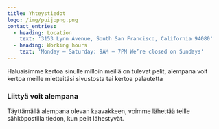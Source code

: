 ```yaml
---
title: Yhteystiedot
logo: /img/puijopng.png
contact_entries:
  - heading: Location
    text: '3153 Lynn Avenue, South San Francisco, California 94080'
  - heading: Working hours
    text: 'Monday – Saturday: 9AM – 7PM We’re closed on Sundays'
---
```


Haluaisimme kertoa sinulle milloin meillä on tulevat pelit, alempana voit kertoa meille mietteitäsi sivustosta tai kertoa palautetta

<h3 class="f4 b lh-title mb2">Liittyä voit alempana</h3>

Täyttämällä alempana olevan kaavakkeen, voimme lähettää teille sähköpostilla tiedon, kun pelit lähestyvät.
